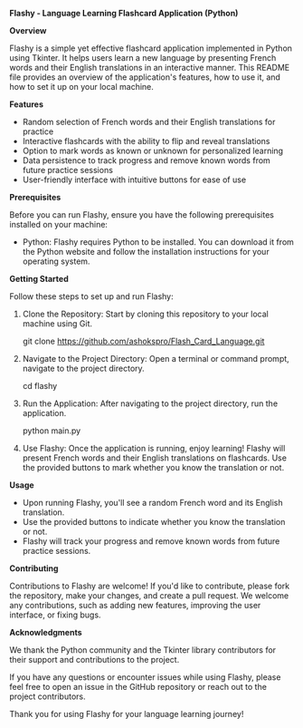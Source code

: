 **Flashy - Language Learning Flashcard Application (Python)**

**Overview**

Flashy is a simple yet effective flashcard application implemented in Python using Tkinter. It helps users learn a new language by presenting French words and their English translations in an interactive manner. This README file provides an overview of the application's features, how to use it, and how to set it up on your local machine.

**Features**

- Random selection of French words and their English translations for practice
- Interactive flashcards with the ability to flip and reveal translations
- Option to mark words as known or unknown for personalized learning
- Data persistence to track progress and remove known words from future practice sessions
- User-friendly interface with intuitive buttons for ease of use

**Prerequisites**

Before you can run Flashy, ensure you have the following prerequisites installed on your machine:

- Python: Flashy requires Python to be installed. You can download it from the Python website and follow the installation instructions for your operating system.

**Getting Started**

Follow these steps to set up and run Flashy:

1. Clone the Repository: Start by cloning this repository to your local machine using Git.

   git clone https://github.com/ashokspro/Flash_Card_Language.git

2. Navigate to the Project Directory: Open a terminal or command prompt, navigate to the project directory.

   cd flashy

3. Run the Application: After navigating to the project directory, run the application.

   python main.py

4. Use Flashy: Once the application is running, enjoy learning! Flashy will present French words and their English translations on flashcards. Use the provided buttons to mark whether you know the translation or not.

**Usage**

- Upon running Flashy, you'll see a random French word and its English translation.
- Use the provided buttons to indicate whether you know the translation or not.
- Flashy will track your progress and remove known words from future practice sessions.

**Contributing**

Contributions to Flashy are welcome! If you'd like to contribute, please fork the repository, make your changes, and create a pull request. We welcome any contributions, such as adding new features, improving the user interface, or fixing bugs.

**Acknowledgments**

We thank the Python community and the Tkinter library contributors for their support and contributions to the project.

If you have any questions or encounter issues while using Flashy, please feel free to open an issue in the GitHub repository or reach out to the project contributors.

Thank you for using Flashy for your language learning journey!

